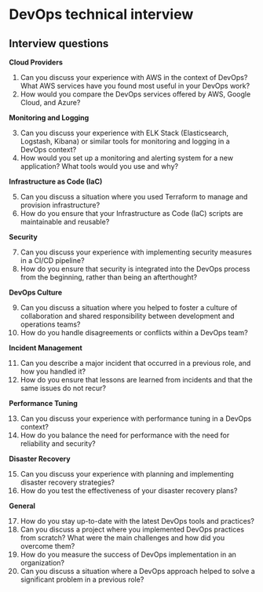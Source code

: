 # DevOps technical interview

## Interview questions

**Cloud Providers**

1. Can you discuss your experience with AWS in the context of DevOps? What AWS services have you found most useful in your DevOps work?
2. How would you compare the DevOps services offered by AWS, Google Cloud, and Azure? 

**Monitoring and Logging**

3. Can you discuss your experience with ELK Stack (Elasticsearch, Logstash, Kibana) or similar tools for monitoring and logging in a DevOps context?
4. How would you set up a monitoring and alerting system for a new application? What tools would you use and why?

**Infrastructure as Code (IaC)**

5. Can you discuss a situation where you used Terraform to manage and provision infrastructure?
6. How do you ensure that your Infrastructure as Code (IaC) scripts are maintainable and reusable?

**Security**

7. Can you discuss your experience with implementing security measures in a CI/CD pipeline?
8. How do you ensure that security is integrated into the DevOps process from the beginning, rather than being an afterthought?

**DevOps Culture**

9. Can you discuss a situation where you helped to foster a culture of collaboration and shared responsibility between development and operations teams?
10. How do you handle disagreements or conflicts within a DevOps team?

**Incident Management**

11. Can you describe a major incident that occurred in a previous role, and how you handled it?
12. How do you ensure that lessons are learned from incidents and that the same issues do not recur?

**Performance Tuning**

13. Can you discuss your experience with performance tuning in a DevOps context?
14. How do you balance the need for performance with the need for reliability and security?

**Disaster Recovery**

15. Can you discuss your experience with planning and implementing disaster recovery strategies?
16. How do you test the effectiveness of your disaster recovery plans?

**General**

17. How do you stay up-to-date with the latest DevOps tools and practices?
18. Can you discuss a project where you implemented DevOps practices from scratch? What were the main challenges and how did you overcome them?
19. How do you measure the success of DevOps implementation in an organization?
20. Can you discuss a situation where a DevOps approach helped to solve a significant problem in a previous role?
